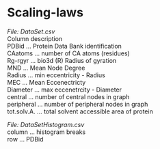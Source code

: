 # Scaling-laws  

*File: DataSet.csv*  
Column description  
PDBid ...  Protein Data Bank identification   
CAatoms ... number of CA atoms (residues)  
Rg-rgyr ... bio3d (R) Radius of gyration  
MND ... Mean Node Degree  
Radius ... min eccentricity - Radius  
MEC ... Mean Eccenectricty  
Diameter ... max eccenetrcity - Diameter  
central ... number of central nodes in graph  
peripheral ... number of peripheral nodes in graph  
tot.solv.A. ... total solvent accessible area of protein  

*File: DataSetHistogram.csv*  
column ... histogram breaks  
row ... PDBid  
